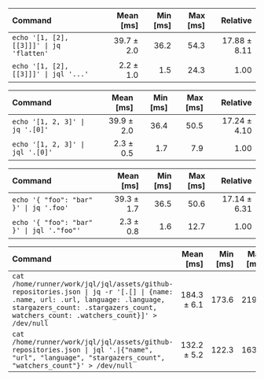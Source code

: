 | Command | Mean [ms] | Min [ms] | Max [ms] | Relative |
|:---|---:|---:|---:|---:|
| `echo '[1, [2], [[3]]]' \| jq 'flatten'` | 39.7 ± 2.0 | 36.2 | 54.3 | 17.88 ± 8.11 |
| `echo '[1, [2], [[3]]]' \| jql '...'` | 2.2 ± 1.0 | 1.5 | 24.3 | 1.00 |

| Command | Mean [ms] | Min [ms] | Max [ms] | Relative |
|:---|---:|---:|---:|---:|
| `echo '[1, 2, 3]' \| jq '.[0]'` | 39.9 ± 2.0 | 36.4 | 50.5 | 17.24 ± 4.10 |
| `echo '[1, 2, 3]' \| jql '.[0]'` | 2.3 ± 0.5 | 1.7 | 7.9 | 1.00 |

| Command | Mean [ms] | Min [ms] | Max [ms] | Relative |
|:---|---:|---:|---:|---:|
| `echo '{ "foo": "bar" }' \| jq '.foo'` | 39.3 ± 1.7 | 36.5 | 50.6 | 17.14 ± 6.31 |
| `echo '{ "foo": "bar" }' \| jql '."foo"'` | 2.3 ± 0.8 | 1.6 | 12.7 | 1.00 |

| Command | Mean [ms] | Min [ms] | Max [ms] | Relative |
|:---|---:|---:|---:|---:|
| `cat /home/runner/work/jql/jql/assets/github-repositories.json \| jq -r '[.[] \| {name: .name, url: .url, language: .language, stargazers_count: .stargazers_count, watchers_count: .watchers_count}]' > /dev/null` | 184.3 ± 6.1 | 173.6 | 219.6 | 1.39 ± 0.07 |
| `cat /home/runner/work/jql/jql/assets/github-repositories.json \| jql '.\|{"name", "url", "language", "stargazers_count", "watchers_count"}' > /dev/null` | 132.2 ± 5.2 | 122.3 | 163.1 | 1.00 |

